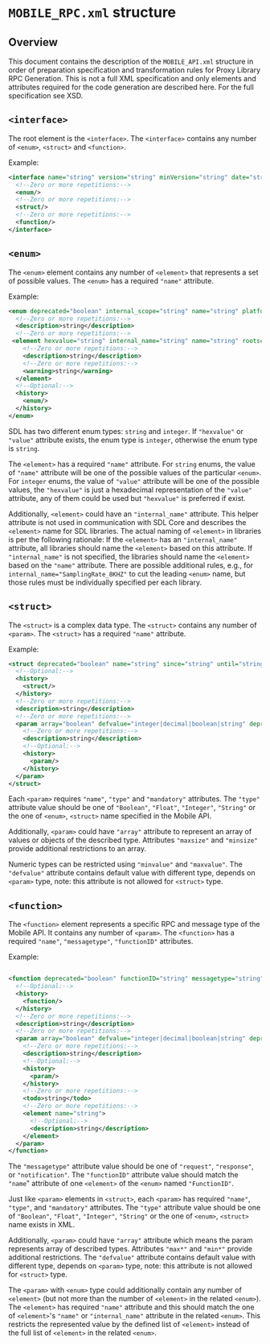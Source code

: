 # `MOBILE_RPC.xml` structure

## Overview
This document contains the description of the `MOBILE_API.xml` structure in order of preparation specification and transformation rules for Proxy Library RPC Generation. This is not a full XML specification and only elements and attributes required for the code generation are described here. For the full specification see XSD.

## `<interface>`
The root element is the `<interface>`. The `<interface>` contains any number of `<enum>`, `<struct>` and `<function>`.

Example:
```xml
<interface name="string" version="string" minVersion="string" date="string">
  <!--Zero or more repetitions:-->
  <enum/>
  <!--Zero or more repetitions:-->
  <struct/>
  <!--Zero or more repetitions:-->
  <function/>
</interface>
```

## `<enum>`
The `<enum>` element contains any number of `<element>` that represents a set of possible values. The `<enum>` has a required `"name"` attribute.

Example:
```xml
<enum deprecated="boolean" internal_scope="string" name="string" platform="string" since="string" until="string">
  <!--Zero or more repetitions:-->
  <description>string</description>
  <!--Zero or more repetitions:-->
 <element hexvalue="string" internal_name="string" name="string" rootscreen="boolean" since="string" value="integer">
    <!--Zero or more repetitions:-->
    <description>string</description>
    <!--Zero or more repetitions:-->
    <warning>string</warning>
  </element>
  <!--Optional:-->
  <history>
    <enum/>
  </history>
</enum>
```
SDL has two different enum types: `string` and `integer`. If `"hexvalue"` or `"value"` attribute exists, the enum type is `integer`, otherwise the enum type is `string`. 

The `<element>` has a required `"name"` attribute. For `string` enums, the value of `"name"` attribute will be one of the possible values of the particular `<enum>`.  For `integer` enums, the value of `"value"` attribute will be one of the possible values, the `"hexvalue"` is just a hexadecimal representation of the `"value"` attribute, any of them could be used but `"hexvalue"` is preferred if exist.

Additionally, `<element>` could have an `"internal_name"` attribute. This helper attribute is not used in communication with SDL Core and describes the `<element>` name for SDL libraries. The actual naming of `<element>` in libraries is per the following rationale: If the `<element>` has an `"internal_name"` attribute, all libraries should name the `<element>` based on this attribute. If `"internal_name"` is not specified, the libraries should name the `<element>` based on the `"name"` attribute. There are possible additional rules, e.g., for `internal_name="SamplingRate_8KHZ"` to cut the leading `<enum>` name, but those rules must be individually specified per each library.

## `<struct>`
The `<struct>` is a complex data type. The `<struct>` contains any number of `<param>`. The `<struct>` has a required `"name"` attribute.

Example:
```xml
<struct deprecated="boolean" name="string" since="string" until="string">
  <!--Optional:-->
  <history>
    <struct/>
  </history>
  <!--Zero or more repetitions:-->
  <description>string</description>
  <!--Zero or more repetitions:-->
  <param array="boolean" defvalue="integer|decimal|boolean|string" deprecated="boolean" mandatory="boolean" maxlength="integer" maxsize="integer" maxvalue="decimal" minlength="integer" minsize="integer" minvalue="decimal" name="string" since="string" type="string" until="string">
    <!--Zero or more repetitions:-->
    <description>string</description>
    <!--Optional:-->
    <history>
      <param/>
    </history>
  </param>
</struct>
```
Each `<param>` requires `"name"`, `"type"` and `"mandatory"` attributes. The `"type"` attribute value should be one of `"Boolean"`, `"Float"`, `"Integer"`, `"String"` or the one of `<enum>`, `<struct>` name specified in the Mobile API.

Additionally, `<param>` could have `"array"` attribute to represent an array of values or objects of the described type. Attributes `"maxsize"` and `"minsize"` provide additional restrictions to an array.

Numeric types can be restricted using `"minvalue"` and `"maxvalue"`. The `"defvalue"` attribute contains default value with different type, depends on `<param>` type, note: this attribute is not allowed for `<struct>` type.

## `<function>`
The `<function>` element represents a specific RPC and message type of the Mobile API. It contains any number of `<param>`. The `<function>` has a required `"name"`, `"messagetype"`, `"functionID"` attributes.

Example:
```xml

<function deprecated="boolean" functionID="string" messagetype="string" name="string" since="string" until="string">
  <!--Optional:-->
  <history>
    <function/>
  </history>
  <!--Zero or more repetitions:-->
  <description>string</description>
  <!--Zero or more repetitions:-->
  <param array="boolean" defvalue="integer|decimal|boolean|string" deprecated="boolean" mandatory="boolean" maxlength="integer" maxsize="integer" maxvalue="decimal" minlength="integer" minsize="integer" minvalue="decimal" name="string" platform="string" since="string" type="string" until="string">
    <!--Zero or more repetitions:-->
    <description>string</description>
    <!--Optional:-->
    <history>
      <param/>
    </history>
    <!--Zero or more repetitions:-->
    <todo>string</todo>
    <!--Zero or more repetitions:-->
    <element name="string">
      <!--Optional:-->
      <description>string</description>
    </element>
  </param>
</function>
```
The `"messagetype"` attribute value should be one of `"request"`, `"response"`, or `"notification"`. The `"functionID"` attribute value should match the `"name`" attribute of one `<element>` of the `<enum>` named `"FunctionID"`.

Just like `<param>` elements in `<struct>`, each `<param>` has required `"name"`, `"type"`, and `"mandatory"` attributes. The `"type"` attribute value should be one of `"Boolean"`, `"Float"`, `"Integer"`, `"String"` or the one of `<enum>`, `<struct>` name exists in XML.

Additionally, `<param>` could have `"array"` attribute which means the param represents array of described types. Attributes `"max*"` and `"min*"` provide additional restrictions. The `"defvalue"` attribute contains default value with different type, depends on `<param>` type, note: this attribute is not allowed for `<struct>` type.

The `<param>` with `<enum>` type could additionally contain any number of `<element>` (but not more than the number of `<element>` in the related `<enum>`). The `<element>` has required `"name"` attribute and this should match the one of `<element>`'s `"name"` or `"internal_name"` attribute in the related `<enum>`. This restricts the represented value by the defined list of `<element>` instead of the full list of `<element>` in the related `<enum>`.
